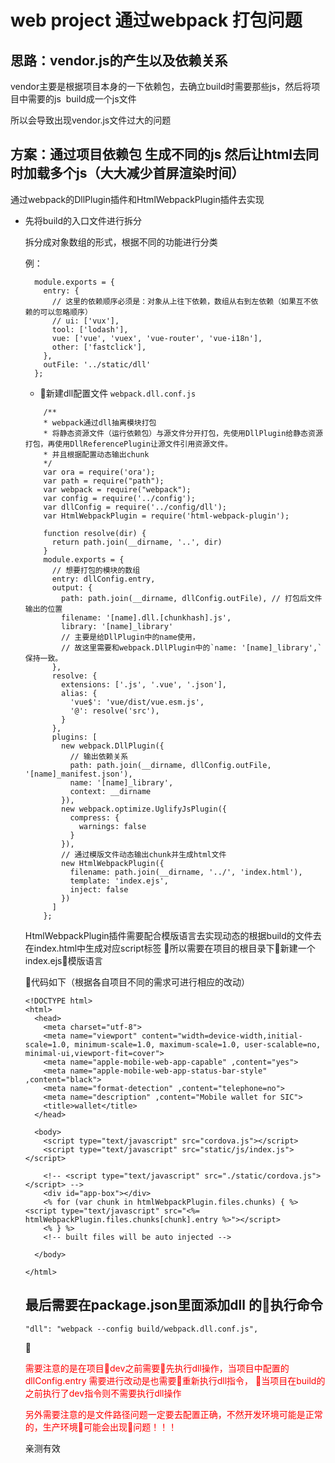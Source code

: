 # web project 通过webpack 打包问题


## 思路：vendor.js的产生以及依赖关系

vendor主要是根据项目本身的一下依赖包，去确立build时需要那些js，然后将项目中需要的js&nbsp; build成一个js文件

所以会导致出现vendor.js文件过大的问题

## 方案：通过项目依赖包 生成不同的js 然后让html去同时加载多个js（大大减少首屏渲染时间）

通过webpack的DllPlugin插件和HtmlWebpackPlugin插件去实现

* 先将build的入口文件进行拆分

  拆分成对象数组的形式，根据不同的功能进行分类

  例：
  ```
    module.exports = {
      entry: {
        // 这里的依赖顺序必须是：对象从上往下依赖，数组从右到左依赖（如果互不依赖的可以忽略顺序）
        // ui: ['vux'],
        tool: ['lodash'],
        vue: ['vue', 'vuex', 'vue-router', 'vue-i18n'],
        other: ['fastclick'],
      },
      outFile: '../static/dll'
    };
  ```
  * 新建dll配置文件 `webpack.dll.conf.js`

  ```
      /**
      * webpack通过dll抽离模块打包
      * 将静态资源文件（运行依赖包）与源文件分开打包，先使用DllPlugin给静态资源打包，再使用DllReferencePlugin让源文件引用资源文件。
      * 并且根据配置动态输出chunk
      */
      var ora = require('ora');
      var path = require("path");
      var webpack = require("webpack");
      var config = require('../config');
      var dllConfig = require('../config/dll');
      var HtmlWebpackPlugin = require('html-webpack-plugin');

      function resolve(dir) {
        return path.join(__dirname, '..', dir)
      }
      module.exports = {
        // 想要打包的模块的数组
        entry: dllConfig.entry,
        output: {
          path: path.join(__dirname, dllConfig.outFile), // 打包后文件输出的位置
          filename: '[name].dll.[chunkhash].js',
          library: '[name]_library'
          // 主要是给DllPlugin中的name使用，
          // 故这里需要和webpack.DllPlugin中的`name: '[name]_library',`保持一致。
        },
        resolve: {
          extensions: ['.js', '.vue', '.json'],
          alias: {
            'vue$': 'vue/dist/vue.esm.js',
            '@': resolve('src'),
          }
        },
        plugins: [
          new webpack.DllPlugin({
            // 输出依赖关系
            path: path.join(__dirname, dllConfig.outFile, '[name]_manifest.json'),
            name: '[name]_library',
            context: __dirname
          }),
          new webpack.optimize.UglifyJsPlugin({
            compress: {
              warnings: false
            }
          }),
          // 通过模版文件动态输出chunk并生成html文件
          new HtmlWebpackPlugin({
            filename: path.join(__dirname, '../', 'index.html'),
            template: 'index.ejs',
            inject: false
          })
        ]
      };
  ```

  HtmlWebpackPlugin插件需要配合模版语言去实现动态的根据build的文件去在index.html中生成对应script标签
  所以需要在项目的根目录下新建一个index.ejs模版语言

  代码如下（根据各自项目不同的需求可进行相应的改动）
  ```
  <!DOCTYPE html>
  <html>
    <head>
      <meta charset="utf-8">
      <meta name="viewport" content="width=device-width,initial-scale=1.0, minimum-scale=1.0, maximum-scale=1.0, user-scalable=no, minimal-ui,viewport-fit=cover">
      <meta name="apple-mobile-web-app-capable" ,content="yes">
      <meta name="apple-mobile-web-app-status-bar-style" ,content="black">
      <meta name="format-detection" ,content="telephone=no">
      <meta name="description" ,content="Mobile wallet for SIC">
      <title>wallet</title>
    </head>

    <body>
      <script type="text/javascript" src="cordova.js"></script>
      <script type="text/javascript" src="static/js/index.js"></script>

      <!-- <script type="text/javascript" src="./static/cordova.js"></script> -->
      <div id="app-box"></div>
      <% for (var chunk in htmlWebpackPlugin.files.chunks) { %><script type="text/javascript" src="<%= htmlWebpackPlugin.files.chunks[chunk].entry %>"></script>
      <% } %>
      <!-- built files will be auto injected -->

    </body>

  </html>

  ```

  ## 最后需要在package.json里面添加dll 的执行命令
  `"dll": "webpack --config build/webpack.dll.conf.js",`

  <p style="color:red">
    需要注意的是在项目dev之前需要先执行dll操作，当项目中配置的 dllConfig.entry 需要进行改动是也需要重新执行dll指令，
    当项目在build的之前执行了dev指令则不需要执行dll操作
  </p>
  <p style="color:red">
  另外需要注意的是文件路径问题一定要去配置正确，不然开发环境可能是正常的，生产环境可能会出现问题！！！
  </p>
  亲测有效

